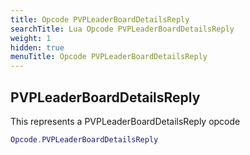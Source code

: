 ```yaml
---
title: Opcode PVPLeaderBoardDetailsReply
searchTitle: Lua Opcode PVPLeaderBoardDetailsReply
weight: 1
hidden: true
menuTitle: Opcode PVPLeaderBoardDetailsReply
---
```

## PVPLeaderBoardDetailsReply

This represents a PVPLeaderBoardDetailsReply opcode
```lua
Opcode.PVPLeaderBoardDetailsReply
```